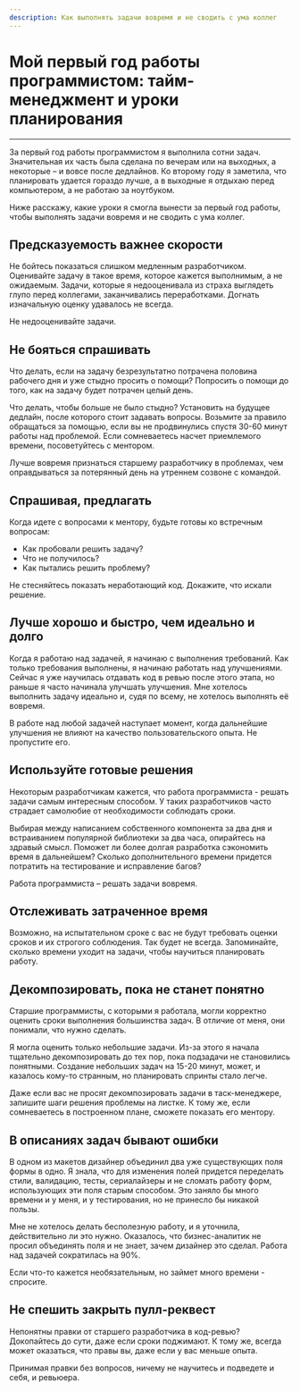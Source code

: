 ```yaml
---
description: Как выполнять задачи вовремя и не сводить с ума коллег
---
```


# Мой первый год работы программистом: тайм-менеджмент и уроки планирования
___
За первый год работы программистом я выполнила сотни задач. Значительная их часть была сделана по вечерам или на выходных, а некоторые – и вовсе после дедлайнов. Ко второму году я заметила, что планировать удается гораздо лучше, а в выходные я отдыхаю перед компьютером, а не работаю за ноутбуком.

Ниже расскажу, какие уроки я смогла вынести за первый год работы, чтобы выполнять задачи вовремя и не сводить с ума коллег.

## Предсказуемость важнее скорости

Не бойтесь показаться слишком медленным разработчиком. Оценивайте задачу в такое время, которое кажется выполнимым, а не ожидаемым. Задачи, которые я недооценивала из страха выглядеть глупо перед коллегами, заканчивались переработками. Догнать изначальную оценку удавалось не всегда.

Не недооценивайте задачи.

## Не бояться спрашивать

Что делать, если на задачу безрезультатно потрачена половина рабочего дня и уже стыдно просить о помощи? Попросить о помощи до того, как на задачу будет потрачен целый день.

Что делать, чтобы больше не было стыдно? Установить на будущее дедлайн, после которого стоит задавать вопросы. Возьмите за правило обращаться за помощью, если вы не продвинулись спустя 30-60 минут работы над проблемой. Если сомневаетесь насчет приемлемого времени, посоветуйтесь с ментором. 

Лучше вовремя признаться старшему разработчику в проблемах, чем оправдываться за потерянный день на утреннем созвоне с командой.

## Спрашивая, предлагать

Когда идете с вопросами к ментору, будьте готовы ко встречным вопросам:

- Как пробовали решить задачу?
- Что не получилось?
- Как пытались решить проблему?

Не стесняйтесь показать неработающий код. Докажите, что искали решение.

## Лучше хорошо и быстро, чем идеально и долго

Когда я работаю над задачей, я начинаю с выполнения требований. Как только требования выполнены, я начинаю работать над улучшениями. Сейчас я уже научилась отдавать код в ревью после этого этапа, но раньше я часто начинала улучшать улучшения. Мне хотелось выполнить задачу идеально и, судя по всему, не хотелось выполнять её вовремя. 

В работе над любой задачей наступает момент, когда дальнейшие улучшения не влияют на качество пользовательского опыта. Не пропустите его.

## Используйте готовые решения

Некоторым разработчикам кажется, что работа программиста - решать задачи самым интересным способом. У таких разработчиков часто страдает самолюбие от необходимости соблюдать сроки.

Выбирая между написанием собственного компонента за два дня и встраиванием популярной библиотеки за два часа, опирайтесь на здравый смысл. Поможет ли более долгая разработка сэкономить время в дальнейшем? Сколько дополнительного времени придется потратить на тестирование и исправление багов?

Работа программиста – решать задачи вовремя.

## Отслеживать затраченное время

Возможно, на испытательном сроке с вас не будут требовать оценки сроков и их строгого соблюдения. Так будет не всегда. Запоминайте, сколько времени уходит на задачи, чтобы научиться планировать работу.

## Декомпозировать, пока не станет понятно

Старшие программисты, с которыми я работала, могли корректно оценить сроки выполнения большинства задач. В отличие от меня, они понимали, что нужно сделать.

Я могла оценить только небольшие задачи. Из-за этого я начала тщательно декомпозировать до тех пор, пока подзадачи не становились понятными. Создание небольших задач на 15-20 минут, может, и казалось кому-то странным, но планировать спринты стало легче.

Даже если вас не просят декомпозировать задачи в таск-менеджере, запишите шаги решения проблемы на листке. К тому же, если сомневаетесь в построенном плане, сможете показать его ментору.

## В описаниях задач бывают ошибки

В одном из макетов дизайнер объединил два уже существующих поля формы в одно. Я знала, что для изменения полей придется переделать стили, валидацию, тесты, сериалайзеры и не сломать работу форм, использующих эти поля старым способом. Это заняло бы много времени и у меня, и у тестирования, но не принесло бы никакой пользы.

Мне не хотелось делать бесполезную работу, и я уточнила, действительно ли это нужно. Оказалось, что бизнес-аналитик не просил объединять поля и не знает, зачем дизайнер это сделал. Работа над задачей сократилась на 90%.

Если что-то кажется необязательным, но займет много времени - спросите.

## Не спешить закрыть пулл-реквест

Непонятны правки от старшего разработчика в код-ревью? Докопайтесь до сути, даже если сроки поджимают.  К тому же, всегда может оказаться, что правы вы, даже если у вас меньше опыта.

Принимая правки без вопросов, ничему не научитесь и подведете и себя, и ревьюера. 

